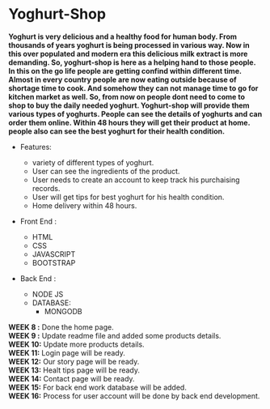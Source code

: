 # Yoghurt-Shop

**Yoghurt is very delicious and a healthy food for human body. From thousands of years yoghurt is being processed in various way. Now in this over populated and modern era this delicious milk extract is more demanding. So, yoghurt-shop is here as a helping hand to those people. In this on the go life people are getting confind within different time. Almost in every country people are now eating outside because of shortage time to cook. And somehow they can not manage time to go for kitchen market as well. So, from now on people dont need to come to shop to buy the daily needed yoghurt. Yoghurt-shop will provide them various types of yoghurts. People can see the details of yoghurts and can order them online. Within 48 hours they will get their product at home. people also can see the best yoghurt for their health condition.**

 * Features:
    * variety of different types of yoghurt.
    * User can see the ingredients of the product.
    * User needs to create an account to keep track his purchaising records.
    * User will get tips for best yoghurt for his health condition.
    * Home delivery within 48 hours.

* Front End :
    * HTML
    * CSS
    * JAVASCRIPT
    * BOOTSTRAP

* Back End :
    * NODE JS
    * DATABASE:
        * MONGODB


**WEEK 8 :** Done the home page.      
**WEEK 9 :** Update readme file and added some products details.      
**WEEK 10:** Update more products details.      
**WEEK 11:** Login page will be ready.     
**WEEK 12:** Our story page will be ready.      
**WEEK 13:** Healt tips page will be ready.      
**WEEK 14:** Contact page will be ready.       
**WEEK 15:** For back end work database will be added.     
**WEEK 16:** Process for user account will be done by back end development.     